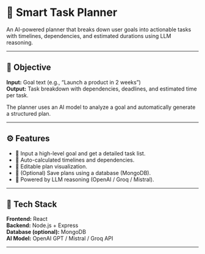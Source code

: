 # 🧠 Smart Task Planner

An AI-powered planner that breaks down user goals into actionable tasks with timelines, dependencies, and estimated durations using LLM reasoning.

---

## 🚀 Objective
**Input:** Goal text (e.g., “Launch a product in 2 weeks”)  
**Output:** Task breakdown with dependencies, deadlines, and estimated time per task.

The planner uses an AI model to analyze a goal and automatically generate a structured plan.

---

## ⚙️ Features
- 📝 Input a high-level goal and get a detailed task list.
- 📆 Auto-calculated timelines and dependencies.
- 🔄 Editable plan visualization.
- 💾 (Optional) Save plans using a database (MongoDB).
- 🤖 Powered by LLM reasoning (OpenAI / Groq / Mistral).

---

## 🧩 Tech Stack
**Frontend:** React  
**Backend:** Node.js + Express  
**Database (optional):** MongoDB  
**AI Model:** OpenAI GPT / Mistral / Groq API  

---

